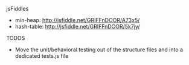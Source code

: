 jsFiddles
- min-heap: 	http://jsfiddle.net/GRIFFnDOOR/A73x5/
- hash-table: 	http://jsfiddle.net/GRIFFnDOOR/5k7jy/


TODOS
- Move the unit/behavioral testing out of the structure files and into a dedicated tests.js file
